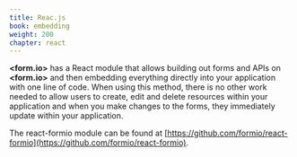 ```yaml
---
title: Reac.js
book: embedding
weight: 200
chapter: react
---
```

**&lt;<span class="text-primary">form</span>.<span class="text-secondary">io</span>&gt;** has a React module that allows building out forms and APIs on **&lt;<span class="text-primary">form</span>.<span class="text-secondary">io</span>&gt;** and then embedding everything directly into your application with one line of code. When using this method, there is no other work needed to allow users to create, edit and delete resources within your application and when you make changes to the forms, they immediately update within your application.

The react-formio module can be found at [https://github.com/formio/react-formio](https://github.com/formio/react-formio).